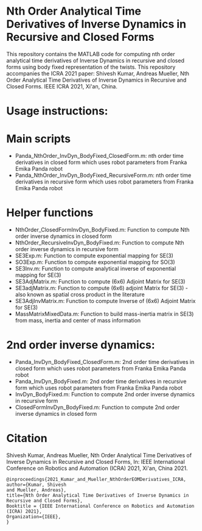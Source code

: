 # Nth Order Analytical Time Derivatives of Inverse Dynamics in Recursive and Closed Forms

This repository contains the MATLAB code for computing nth order analytical time derivatives of Inverse Dynamics in recursive and closed forms using body fixed representation of the twists. This repository accompanies the ICRA 2021 paper: Shivesh Kumar, Andreas Mueller, Nth Order Analytical Time Derivatives of Inverse Dynamics in Recursive and Closed Forms. IEEE ICRA 2021, Xi'an, China.

# Usage instructions:

# Main scripts
* Panda_NthOrder_InvDyn_BodyFixed_ClosedForm.m: nth order time derivatives in closed form which uses robot parameters from Franka Emika Panda robot
* Panda_NthOrder_InvDyn_BodyFixed_RecursiveForm.m: nth order time derivatives in recursive form which uses robot parameters from Franka Emika Panda robot

# Helper functions
* NthOrder_ClosedFormInvDyn_BodyFixed.m: Function to compute Nth order inverse dynamics in closed form
* NthOrder_RecursiveInvDyn_BodyFixed.m: Function to compute Nth order inverse dynamics in recursive form
* SE3Exp.m: Function to compute exponential mapping for SE(3)
* SO3Exp.m: Function to compute exponential mapping for SO(3)
* SE3Inv.m: Function to compute analytical inverse of exponential mapping for SE(3)
* SE3AdjMatrix.m: Function to compute (6x6) Adjoint Matrix for SE(3)
* SE3adjMatrix.m: Function to compute (6x6) adjoint Matrix for SE(3) - also known as spatial cross product in the literature
* SE3AdjInvMatrix.m: Function to compute Inverse of (6x6) Adjoint Matrix for SE(3)
* MassMatrixMixedData.m: Function to build mass-inertia matrix in SE(3) from mass, inertia and center of mass information

# 2nd order inverse dynamics:
* Panda_InvDyn_BodyFixed_ClosedForm.m: 2nd order time derivatives in closed form which uses robot parameters from Franka Emika Panda robot
* Panda_InvDyn_BodyFixed.m: 2nd order time derivatives in recursive form which uses robot parameters from Franka Emika Panda robot
* InvDyn_BodyFixed.m: Function to compute 2nd order inverse dynamics in recursive form
* ClosedFormInvDyn_BodyFixed.m: Function to compute 2nd order inverse dynamics in closed form

# Citation
Shivesh Kumar, Andreas Mueller, Nth Order Analytical Time Derivatives of Inverse Dynamics in Recursive and Closed Forms, In: IEEE International Conference on Robotics and Automation (ICRA) 2021, Xi'an, China 2021. 
```
@inproceedings{2021_Kumar_and_Mueller_NthOrderEOMDerivatives_ICRA,
author={Kumar, Shivesh
and Mueller, Andreas},
title={Nth Order Analytical Time Derivatives of Inverse Dynamics in Recursive and Closed Forms},
Booktitle = {IEEE International Conference on Robotics and Automation (ICRA) 2021},
Organization={IEEE},
}
```


